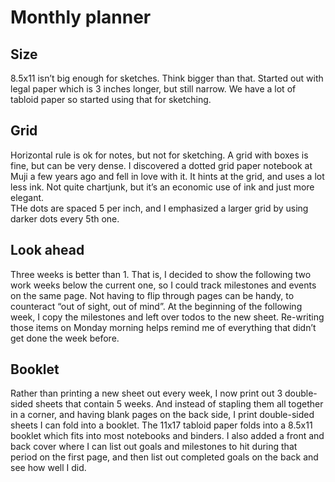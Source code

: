 Monthly planner
====

Size
---- 
8.5x11 isn’t big enough for sketches.  Think bigger than that.  Started out with legal paper which is 3 inches longer, but still narrow.  We have a lot of tabloid paper so started using that for sketching.

Grid 
----
Horizontal rule is ok for notes, but not for sketching.  A grid with boxes is fine, but can be very dense.  I discovered a dotted grid paper notebook at Muji a few years ago and fell in love with it.  It hints at the grid, and uses a lot less ink.  Not quite chartjunk, but it’s an economic use of ink and just more elegant.  
THe dots are spaced 5 per inch, and I emphasized a larger grid by using darker dots every 5th one.

Look ahead 
-----
Three weeks is better than 1.  That is, I decided to show the following two work weeks below the current one, so I could track milestones and events on the same page.  Not having to flip through pages can be handy, to counteract “out of sight, out of mind”.
At the beginning of the following week, I copy the milestones and left over todos to the new sheet.  Re-writing those items on Monday morning helps remind me of everything that didn’t get done the week before.


Booklet 
-----
Rather than printing a new sheet out every week, I now print out 3 double-sided sheets that contain 5 weeks. And instead of stapling them all together in a corner, and having blank pages on the back side, I print double-sided sheets I can fold into a booklet. The 11x17 tabloid paper folds into a 8.5x11 booklet which fits into most notebooks and binders.   I also added a front and back cover where I can list out goals and milestones to hit during that period on the first page, and then list out completed goals on the back and see how well I did.
